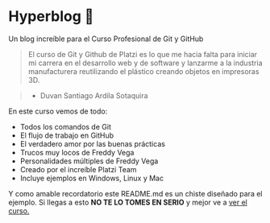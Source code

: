 # Hyperblog 💚
Un blog increíble para el Curso Profesional de Git y GitHub

> El curso de Git y Github de Platzi es lo que me hacia falta para iniciar mi carrera en el desarrollo web y de software y lanzarme a la industria manufacturera reutilizando el plástico creando objetos en impresoras 3D.

>-  Duvan Santiago Ardila Sotaquira

En este curso vemos de todo:
-  Todos los comandos de Git
- El flujo de trabajo en GitHub
- El verdadero amor por las buenas prácticas
- Trucos muy locos de Freddy Vega
- Personalidades múltiples de Freddy Vega
- Creado por el increíble Platzi Team
- Incluye ejemplos en Windows, Linux y Mac

Y como amable recordatorio este README.md es un chiste diseñado para el ejemplo. Si llegas a esto **NO TE LO TOMES EN SERIO** y mejor ve a [ver el curso.](https://platzi.com/clases/git-github/ "ver el curso.")
